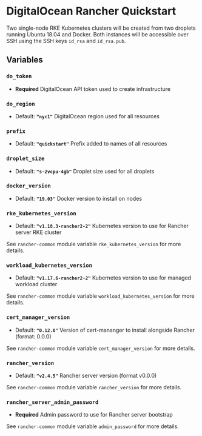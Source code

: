 # DigitalOcean Rancher Quickstart

Two single-node RKE Kubernetes clusters will be created from two droplets running Ubuntu 18.04 and Docker.
Both instances will be accessible over SSH using the SSH keys `id_rsa` and `id_rsa.pub`.

## Variables

### `do_token`

- **Required**
DigitalOcean API token used to create infrastructure

### `do_region`

- Default: **`"nyc1"`**
DigitalOcean region used for all resources

### `prefix`

- Default: **`"quickstart"`**
Prefix added to names of all resources

### `droplet_size`

- Default: **`"s-2vcpu-4gb"`**
Droplet size used for all droplets

### `docker_version`

- Default: **`"19.03"`**
Docker version to install on nodes

### `rke_kubernetes_version`

- Default: **`"v1.18.3-rancher2-2"`**
Kubernetes version to use for Rancher server RKE cluster

See `rancher-common` module variable `rke_kubernetes_version` for more details.

### `workload_kubernetes_version`

- Default: **`"v1.17.6-rancher2-2"`**
Kubernetes version to use for managed workload cluster

See `rancher-common` module variable `workload_kubernetes_version` for more details.

### `cert_manager_version`

- Default: **`"0.12.0"`**
Version of cert-mananger to install alongside Rancher (format: 0.0.0)

See `rancher-common` module variable `cert_manager_version` for more details.

### `rancher_version`

- Default: **`"v2.4.5"`**
Rancher server version (format v0.0.0)

See `rancher-common` module variable `rancher_version` for more details.

### `rancher_server_admin_password`

- **Required**
Admin password to use for Rancher server bootstrap

See `rancher-common` module variable `admin_password` for more details.
